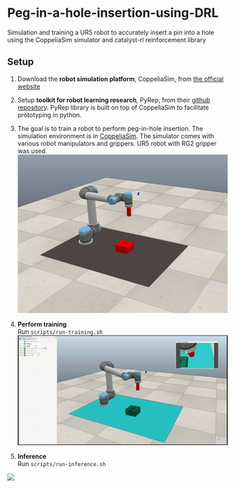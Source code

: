 # Peg-in-a-hole-insertion-using-DRL
Simulation and training a UR5 robot to accurately insert a pin into a hole using the CoppeliaSim simulator and catalyst-rl reinforcement library

## Setup
1. Download the **robot simulation platform**, CoppeliaSim, from [the official website](https://www.coppeliarobotics.com/downloads) 

2. Setup **toolkit for robot learning research**, PyRep, from their [github repository](https://github.com/stepjam/PyRep). PyRep library is built on top of CoppeliaSim to facilitate prototyping in python.

3. The goal is to train a robot to perform peg-in-hole insertion. The simulation environment is in [CoppeliaSim](https://www.coppeliarobotics.com). The simulator comes with various robot manipulators and grippers. UR5 robot with RG2 gripper was used.
   ![](./images/sim_env.png) 

4. **Perform training** <br>
   Run `scripts/run-training.sh`
   ![](./images/tr.gif)

5. **Inference** <br>
Run `scripts/run-inference.sh`

![](./images/tutorial_gif.gif)